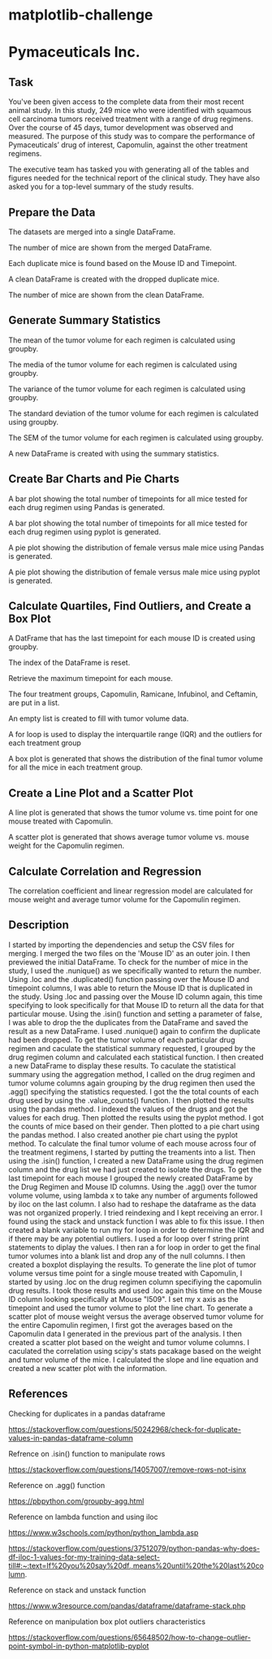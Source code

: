 # matplotlib-challenge

# Pymaceuticals Inc.


## Task

You've been given access to the complete data from their most recent animal study. In this study, 249 mice who were identified with squamous cell carcinoma tumors received treatment with a range of drug regimens. Over the course of 45 days, tumor development was observed and measured. The purpose of this study was to compare the performance of Pymaceuticals’ drug of interest, Capomulin, against the other treatment regimens.

The executive team has tasked you with generating all of the tables and figures needed for the technical report of the clinical study. They have also asked you for a top-level summary of the study results.

## Prepare the Data 

The datasets are merged into a single DataFrame. 

The number of mice are shown from the merged DataFrame. 

Each duplicate mice is found based on the Mouse ID and Timepoint. 

A clean DataFrame is created with the dropped duplicate mice. 

The number of mice are shown from the clean DataFrame. 

## Generate Summary Statistics 

The mean of the tumor volume for each regimen is calculated using groupby. 

The media of the tumor volume for each regimen is calculated using groupby. 

The variance of the tumor volume for each regimen is calculated using groupby. 

The standard deviation of the tumor volume for each regimen is calculated using groupby. 

The SEM of the tumor volume for each regimen is calculated using groupby. 

A new DataFrame is created with using the summary statistics. 

## Create Bar Charts and Pie Charts 

A bar plot showing the total number of timepoints for all mice tested for each drug regimen using Pandas is generated. 

A bar plot showing the total number of timepoints for all mice tested for each drug regimen using pyplot is generated. 

A pie plot showing the distribution of female versus male mice using Pandas is generated. 

A pie plot showing the distribution of female versus male mice using pyplot is generated. 

## Calculate Quartiles, Find Outliers, and Create a Box Plot 

A DatFrame that has the last timepoint for each mouse ID is created using groupby. 

The index of the DataFrame is reset. 

Retrieve the maximum timepoint for each mouse. 

The four treatment groups, Capomulin, Ramicane, Infubinol, and Ceftamin, are put in a list. 

An empty list is created to fill with tumor volume data. 

A for loop is used to display the interquartile range (IQR) and the outliers for each treatment group 

A box plot is generated that shows the distribution of the final tumor volume for all the mice in each treatment group. 

## Create a Line Plot and a Scatter Plot 

A line plot is generated that shows the tumor volume vs. time point for one mouse treated with Capomulin. 

A scatter plot is generated that shows average tumor volume vs. mouse weight for the Capomulin regimen. 

## Calculate Correlation and Regression 

The correlation coefficient and linear regression model are calculated for mouse weight and average tumor volume for the Capomulin regimen.

## Description

I started by importing the dependencies and setup the CSV files for merging. I merged the two files on the 'Mouse ID' as an outer join. I then previewed the initial DataFrame. To check for the number of mice in the study, I used the .nunique() as we specifically wanted to return the number. Using .loc and the .duplicated() function passing over the Mouse ID and timepoint columns, I was able to return the Mouse ID that is duplicated in the study. Using .loc and passing over the Mouse ID column again, this time specifying to look specifically for that Mouse ID to return all the data for that particular mouse. Using the .isin() function and setting a parameter of false, I was able to drop the the duplicates from the DataFrame and saved the result as a new DataFrame. I used .nunique() again to confirm the duplicate had been dropped. To get the tumor volume of each particular drug regimen and caculate the statistical summary requested, I grouped by the drug regimen column and calculated each statistical function. I then created a new DataFrame to display these results. To caculate the statistical summary using the aggregation method, I called on the drug regimen and tumor volume columns again grouping by the drug regimen then used the .agg() specifying the statistics requested. I got the the total counts of each drug used by using the .value_counts() function. I then plotted the results using the pandas method. I indexed the values of the drugs and got the values for each drug. Then plotted the results using the pyplot method. I got the counts of mice based on their gender. Then plotted to a pie chart using the pandas method. I also created another pie chart using the pyplot method. To calculate the final tumor volume of each mouse across four of the treatment regimens, I started by putting the treaments into a list. Then using the .isin() function, I created a new DataFrame using the drug regimen column and the drug list we had just created to isolate the drugs. To get the last timepoint for each mouse I grouped the newly created DataFrame by the Drug Regimen and Mouse ID columns. Using the .agg() over the tumor volume volume, using lambda x to take any number of arguments followed by iloc on the last column. I also had to reshape the dataframe as the data was not organized properly. I tried reindexing and I kept receiving an error. I found using the stack and unstack function I was able to fix this issue. I then created a blank variable to run my for loop in order to determine the IQR and if there may be any potential outliers. I used a for loop over f string print statements to diplay the values. I then ran a for loop in order to get the final tumor volumes into a blank list and drop any of the null columns. I then created a boxplot displaying the results. To generate the line plot of tumor volume versus time point for a single mouse treated with Capomulin, I started by using .loc on the drug regimen column specifiying the capomulin drug results. I took those results and used .loc again this time on the Mouse ID column looking specifically at Mouse "l509". I set my x axis as the timepoint and used the tumor volume to plot the line chart. To generate a scatter plot of mouse weight versus the average observed tumor volume for the entire Capomulin regimen, I first got the averages based on the Capomulin data I generated in the previous part of the analysis. I then created a scatter plot based on the weight and tumor volume columns. I caculated the correlation using scipy's stats pacakage based on the weight and tumor volume of the mice. I calculated the slope and line equation and created a new scatter plot with the information.

## References

Checking for duplicates in a pandas dataframe

https://stackoverflow.com/questions/50242968/check-for-duplicate-values-in-pandas-dataframe-column

Refrence on .isin() function to manipulate rows 

https://stackoverflow.com/questions/14057007/remove-rows-not-isinx

Reference on .agg() function

https://pbpython.com/groupby-agg.html

Reference on lambda function and using iloc

https://www.w3schools.com/python/python_lambda.asp

https://stackoverflow.com/questions/37512079/python-pandas-why-does-df-iloc-1-values-for-my-training-data-select-till#:~:text=If%20you%20say%20df.,means%20until%20the%20last%20column.

Reference on stack and unstack function

https://www.w3resource.com/pandas/dataframe/dataframe-stack.php

Reference on manipulation box plot outliers characteristics

https://stackoverflow.com/questions/65648502/how-to-change-outlier-point-symbol-in-python-matplotlib-pyplot
